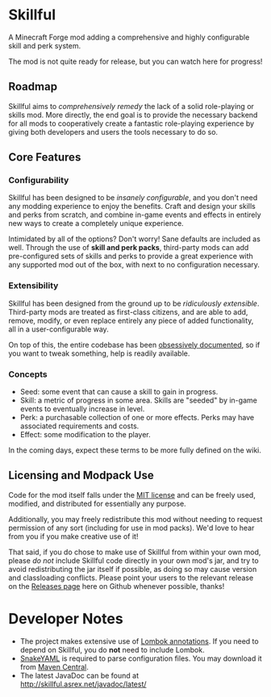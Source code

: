 Skillful
========

A Minecraft Forge mod adding a comprehensive and highly configurable skill and
perk system.

The mod is not quite ready for release, but you can watch here for progress!

Roadmap
-------

Skillful aims to *comprehensively remedy* the lack of a solid role-playing or
skills mod. More directly, the end goal is to provide the necessary backend for
all mods to cooperatively create a fantastic role-playing experience by giving
both developers and users the tools necessary to do so.

Core Features
-------------

### Configurability

Skillful has been designed to be *insanely configurable*, and you don't need
any modding experience to enjoy the benefits. Craft and design your skills and
perks from scratch, and combine in-game events and effects in entirely new ways
to create a completely unique experience.

Intimidated by all of the options? Don't worry! Sane defaults are included as
well. Through the use of **skill and perk packs**, third-party mods can add
pre-configured sets of skills and perks to provide a great experience with any
supported mod out of the box, with next to no configuration necessary.

### Extensibility

Skillful has been designed from the ground up to be *ridiculously extensible*.
Third-party mods are treated as first-class citizens, and are able to add,
remove, modify, or even replace entirely any piece of added functionality, all
in a user-configurable way.

On top of this, the entire codebase has been [obsessively documented](http://skillful.asrex.net/javadoc/latest/), so if you
want to tweak something, help is readily available.

### Concepts

 * Seed: some event that can cause a skill to gain in progress.
 * Skill: a metric of progress in some area. Skills are "seeded" by in-game
   events to eventually increase in level.
 * Perk: a purchasable collection of one or more effects. Perks may have
   associated requirements and costs.
 * Effect: some modification to the player.

In the coming days, expect these terms to be more fully defined on the wiki.

Licensing and Modpack Use
-------------------------

Code for the mod itself falls under the
[MIT license](http://opensource.org/licenses/MIT) and can be freely used,
modified, and distributed for essentially any purpose.

Additionally, you may freely redistribute this mod without needing to request
permission of any sort (including for use in mod packs). We'd love to
hear from you if you make creative use of it!

That said, if you do chose to make use of Skillful from within your own mod,
please *do not* include Skillful code directly in your own mod's jar, and try
to avoid redistributing the jar itself if possible, as doing so may cause
version and classloading conflicts. Please point your users to the relevant
release on the [Releases page](https://github.com/timothyb89/skillful/releases)
here on Github whenever possible, thanks!

Developer Notes
===============

 * The project makes extensive use of
   [Lombok annotations](http://projectlombok.org/). If you need to depend on
   Skillful, you do **not** need to include Lombok.
 * [SnakeYAML](http://code.google.com/p/snakeyaml/) is required to parse
   configuration files. You may download it from
   [Maven Central](http://mvnrepository.com/artifact/org.yaml/snakeyaml/1.14).
 * The latest JavaDoc can be found at http://skillful.asrex.net/javadoc/latest/
